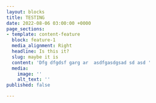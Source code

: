```yaml
---
layout: blocks
title: TESTING
date: 2022-08-06 03:00:00 +0000
page_sections:
- template: content-feature
  block: feature-1
  media_alignment: Right
  headline: Is this it?
  slug: maybe it is
  content: 'Dfg dfgdsf garg ar  asdfgasdgsad sd asd '
  media:
    image: ''
    alt_text: ''
published: false

---
```

